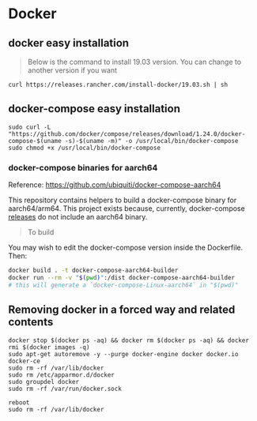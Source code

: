 # Docker

## docker easy installation

> Below is the command to install 19.03 version. You can change to another version if you want
```
curl https://releases.rancher.com/install-docker/19.03.sh | sh

```

## docker-compose easy installation
```
sudo curl -L "https://github.com/docker/compose/releases/download/1.24.0/docker-compose-$(uname -s)-$(uname -m)" -o /usr/local/bin/docker-compose
sudo chmod +x /usr/local/bin/docker-compose
``` 

### docker-compose binaries for aarch64

Reference: https://github.com/ubiquiti/docker-compose-aarch64

This repository contains helpers to build a docker-compose binary for aarch64/arm64. This project exists because, currently, docker-compose [releases](https://github.com/docker/compose/releases) do not include an aarch64 binary.

> To build

You may wish to edit the docker-compose version inside the Dockerfile. Then:

```bash
docker build . -t docker-compose-aarch64-builder
docker run --rm -v "$(pwd)":/dist docker-compose-aarch64-builder
# this will generate a `docker-compose-Linux-aarch64` in "$(pwd)"
```

## Removing docker in a forced way and related contents
```
docker stop $(docker ps -aq) && docker rm $(docker ps -aq) && docker rmi $(docker images -q)
sudo apt-get autoremove -y --purge docker-engine docker docker.io docker-ce  
sudo rm -rf /var/lib/docker
sudo rm /etc/apparmor.d/docker
sudo groupdel docker
sudo rm -rf /var/run/docker.sock

reboot 
sudo rm -rf /var/lib/docker
```
